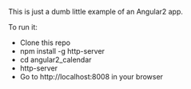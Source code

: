 This is just a dumb little example of an Angular2 app.

To run it:

 - Clone this repo
 - npm install -g http-server
 - cd angular2_calendar
 - http-server
 - Go to http://localhost:8008 in your browser
